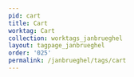 ```yaml
---
pid: cart
title: Cart
worktag: Cart
collection: worktags_janbrueghel
layout: tagpage_janbrueghel
order: '025'
permalink: /janbrueghel/tags/cart
---
```

